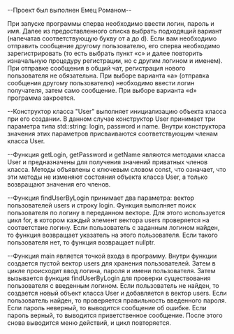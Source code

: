 --Проект был выполнен Емец Романом--

При запуске программы сперва необходимо ввести логин, пароль и имя. Далее из предоставленного списка выбрать подходящий вариант (напечатав соответствующую букву от a до d). Если вам необходимо отправить сообщение другому пользователю, его сперва необходимо зарегистрировать (то есть выбрать пункт «c» и далее повторить изначальную процедуру регистрации, но с другим логином и именем). При отправке сообщения в общий чат, регистрация нового пользователя не обязательна. При выборе варианта «a» (отправка сообщения другому пользователю) необходимо ввести логин получателя, затем само сообщение. При выборе варианта «d» программа закроется.

--Конструктор класса "User" выполняет инициализацию объекта класса при его создании. В данном случае конструктор User принимает три параметра типа std::string: login, password и name. Внутри конструктора значения этих параметров присваиваются соответствующим членам класса User.

--Функция getLogin, getPassword и getName являются методами класса User и предназначены для получения значений приватных членов класса. Методы объявлены с ключевым словом const, что означает, что эти методы не изменяют состояния объекта класса User, а только возвращают значения его членов.

--Функция findUserByLogin принимает два параметра: вектор пользователей users и строку login. Функция выполняет поиск пользователя по логину в переданном векторе. Для этого используется цикл for, в котором каждый элемент вектора users проверяется на соответствие логину. Если пользователь с заданным логином найден, то функция возвращает указатель на этого пользователя. Если такого пользователя нет, то функция возвращает nullptr.

--Функция main является точкой входа в программу. Внутри функции создается пустой вектор users для хранения пользователей. Затем в цикле происходит ввод логина, пароля и имени пользователя. Затем вызывается функция findUserByLogin для проверки существования пользователя с введенным логином. Если пользователь не найден, то создается новый объект класса User и добавляется в вектор users. Если пользователь найден, то проверяется правильность введенного пароля. Если пароль неверный, то выводится сообщение об ошибке. Если пароль верный, то выводится приветственное сообщение. После этого снова выводится меню действий, и цикл повторяется.
